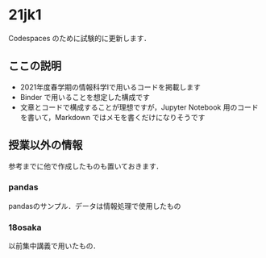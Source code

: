 # 21jk1

Codespaces のために試験的に更新します．

## ここの説明

- 2021年度春学期の情報科学Iで用いるコードを掲載します
- Binder で用いることを想定した構成です
- 文章とコードで構成することが理想ですが，Jupyter Notebook 用のコードを書いて，Markdown ではメモを書くだけになりそうです

## 授業以外の情報

参考までに他で作成したものも置いておきます．

### pandas

pandasのサンプル．データは情報処理で使用したもの

### 18osaka

以前集中講義で用いたもの．
